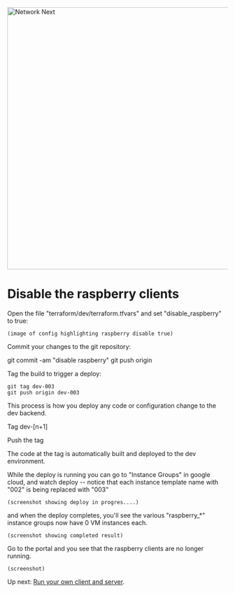 <img src="https://static.wixstatic.com/media/799fd4_0512b6edaeea4017a35613b4c0e9fc0b~mv2.jpg/v1/fill/w_1200,h_140,al_c,q_80,usm_0.66_1.00_0.01/networknext_logo_colour_black_RGB_tightc.jpg" alt="Network Next" width="600"/>

<br>

# Disable the raspberry clients

Open the file "terraform/dev/terraform.tfvars" and set "disable_raspberry" to true:

	(image of config highlighting raspberry disable true)

Commit your changes to the git repository:

git commit -am "disable raspberry"
git push origin

Tag the build to trigger a deploy:

	git tag dev-003
	git push origin dev-003

This process is how you deploy any code or configuration change to the dev backend.

Tag dev-[n+1]

Push the tag

The code at the tag is automatically built and deployed to the dev environment.

While the deploy is running you can go to "Instance Groups" in google cloud, and watch deploy -- notice that each instance template name with "002" is being replaced with "003"

	(screenshot showing deploy in progres....)

and when the deploy completes, you'll see the various "raspberry_*" instance groups now have 0 VM instances each.

	(screenshot showing completed result)

Go to the portal and you see that the raspberry clients are no longer running.

	(screenshot)

Up next: [Run your own client and server](run_your_own_client_and_server.md).
